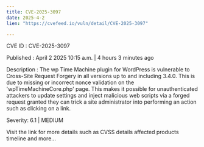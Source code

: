 ```yaml
---
title: CVE-2025-3097
date: 2025-4-2
lien: "https://cvefeed.io/vuln/detail/CVE-2025-3097"

---
```


CVE ID : CVE-2025-3097

Published :  April 2
2025
10:15 a.m. | 4 hours
3 minutes ago

Description : The wp Time Machine plugin for WordPress is vulnerable to Cross-Site Request Forgery in all versions up to
and including
3.4.0. This is due to missing or incorrect nonce validation on the 'wpTimeMachineCore.php' page. This makes it possible for unauthenticated attackers to update settings and inject malicious web scripts via a forged request granted they can trick a site administrator into performing an action such as clicking on a link.

Severity: 6.1 | MEDIUM

Visit the link for more details
such as CVSS details
affected products
timeline
and more...
